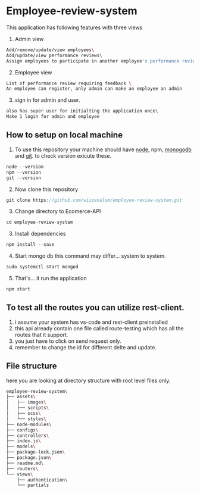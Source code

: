 # Employee-review-system
This application has following features with three views
1. Admin view
```sh
Add/remove/update/view employees\
Add/update/view performance reviews\
Assign employees to participate in another employee's performance review
```
2. Employee view
```sh
List of performance review requiring feedback \
An employee can register, only admin can make an employee an admin
```
3. sign in for admin and user.
```sh
also has super user for initialting the application once\
Make 1 login for admin and employee
```

## How to setup on local machine
1. To use this repository your machine should have [node](https://nodejs.org/en/), npm, [monogodb](https://docs.mongodb.com/manual/installation/) and [git](https://git-scm.com/downloads). to check version exicute these.
```go
node --version
npm --version
git --version
```
2. Now clone this repository
```go
git clone https://github.com/wizzenalum/employee-review-system.git
```
3. Change directory to Ecomerce-API
```go
cd employee-review-system
```

3. Install dependencies
```go
npm install --save
```
4. Start mongo db this command may differ... system to system.
```go
sudo systemctl start mongod
```
5. That's... it  run the application
```go
npm start
```
## To test all the routes you can utilize rest-client.
1. i assume your system has vs-code and rest-client preinstalled
2. this api already contain one file called route-testing which has all the routes that it support.
3. you just have to click on send request only.
4. remember to change the id for different delte and update.

## File structure
here you are looking at directory structure with root level files only.
```sh
employee-review-system\
├── assets\
│   ├── images\
│   ├── scripts\
│   ├── scss\
│   └── styles\
├── node-modules\
├── configs\
├── controllers\
├── index.js\
├── models\
├── package-lock.json\
├── package.json\
├── readme.md\
├── routers\
└── views\
    ├── authentication\
    └── partials
```


